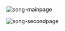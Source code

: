 ![song-mainpage](https://github.com/cameronwhite4121/music-recommendation-of-the-day/assets/143460157/0b1a177d-84f5-4b3e-bf0d-d5280dada7a8)

![song-secondpage](https://github.com/cameronwhite4121/music-recommendation-of-the-day/assets/143460157/669cf027-7df8-4907-a122-e15e82407943)
